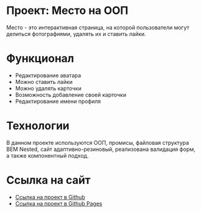 # Проект: Место на ООП
Место - это интерактивная страница, на которой пользователи могут делиться фотографиями, удалять их и ставить лайки.

# Функционал
- Редактирование аватара
- Можно ставить лайки
- Можно удалять карточки
- Возможность добавление своей карточки
- Редактирование имени профиля

# Технологии
В данном проекте используются ООП, промисы, файловая структура BEM Nested, сайт адаптивно-резиновый, реализована валидация форм, а также компонентный подход.

# Ссылка на сайт

* [Ссылка на проект в Github](https://github.com/xonarin/mesto-project)
* [Ссылка на проект в Github Pages](https://xonarin.github.io/mesto-project/)